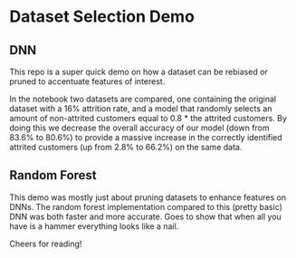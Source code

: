 # Dataset Selection Demo

## DNN

This repo is a super quick demo on how a dataset can be rebiased or pruned to
accentuate features of interest. 

In the notebook two datasets are compared, one containing the original 
dataset with a 16% attrition rate, and a model that randomly selects an
amount of non-attrited customers equal to 0.8 * the attrited customers. By 
doing this we decrease the overall accuracy of our model
(down from 83.6% to 80.6%) to provide a massive increase in the correctly identified
attrited customers (up from 2.8% to 66.2%) on the same data.

## Random Forest

This demo was mostly just about pruning datasets to enhance features on DNNs.
The random forest implementation compared to this (pretty basic) DNN was both faster 
and more accurate. Goes to show that when all you have is a hammer everything
looks like a nail.

Cheers for reading!